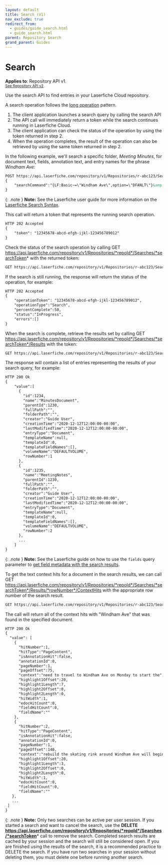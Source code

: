 ```yaml
---
layout: default
title: Search (V1)
nav_exclude: true
redirect_from:
  - guides/guide_search.html
  - guide_search.html
parent: Repository Search
grand_parent: Guides
---
```


<!--© 2024 Laserfiche.
See LICENSE-DOCUMENTATION and LICENSE-CODE in the project root for license information.-->

# Search
**Applies to**: Repository API v1.
<br/>
<sup>[See Repository API v2](../guide_search/).</sup>

Use the search API to find entries in your Laserfiche Cloud repository.

A search operation follows the [long operation](../../../getting-started/guide_long-operations-v1/) pattern.

1. The client application launches a search query by calling the search API
1. The API call will immediately return a token while the search continues running in Laserfiche Cloud.
1. The client application can check the status of the operation by using the token returned in step 2.
1. When the operation completes, the result of the operation can also be retrieved by using the same token returned in step 2.

In the following example, we'll search a specific folder, _Meeting Minutes_, for document text, fields, annotation text, and entry names for the phrase _Windham Ave_:

```xml
POST https://api.laserfiche.com/repository/v1/Repositories/r-abc123/Searches
{
    "searchCommand":"{LF:Basic~=\"Windham Ave\",option=\"DFANLT\"}&amp;({LF:LOOKIN=\"\\Meeting Minutes\"})"
}
```

{: .note }
**Note:** See the Laserfiche user guide for more information on the [Laserfiche Search Syntax](https://doc.laserfiche.com/laserfiche.documentation/11/userguide/en-us/Default.htm#../Subsystems/client_wa/Content/Search/Advanced/Basic_Search.htm).

This call will return a token that represents the running search operation.

```xml
HTTP 202 Accepted
{
    "token": "12345678-abcd-efgh-ijkl-123456789012"
}
```

Check the status of the search operation by calling GET https://api.laserfiche.com/repository/v1/Repositories/*repoId*/Searches/*searchToken* with the returned token:

```xml
GET https://api.laserfiche.com/repository/v1/Repositories/r-abc123/Searches/12345678-abcd-efgh-ijkl-123456789012
```

If the search is still running, the response will return the status of the operation, for example:

```xml
HTTP 202 Accepted
{
    "operationToken": "12345678-abcd-efgh-ijkl-123456789012",
    "operationType":"Search",
    "percentComplete":50,
    "status":"InProgress",
    "errors":[]
}
```

When the search is complete, retrieve the results set by calling GET https://api.laserfiche.com/repository/v1/Repositories/*repoId*/Searches/*searchToken*/Results with the token:

```xml
GET https://api.laserfiche.com/repository/v1/Repositories/r-abc123/Searches/12345678-abcd-efgh-ijkl-123456789012/Results
```

The response will contain a list of entries representing the results of your search query, for example:

```xml
HTTP 200 Ok
{
    "value":[
      {
        "id":1234,
        "name":"MinutesDocument",
        "parentId":1230,
        "fullPath":"",
        "folderPath":"",
        "creator":"Guide User",
        "creationTime":"2020-12-12T12:00:00-00:00",
        "lastModifiedTime":"2020-12-12T12:00:00-00:00",
        "entryType":"Document",
        "templateName":null,
        "templateId":0,
        "templateFieldNames":[],
        "volumeName":"DEFAULTVOLUME",
        "rowNumber":1
      },
      {
        "id":1235,
        "name":"MeetingNotes",
        "parentId":1230,
        "fullPath":"",
        "folderPath":"",
        "creator":"Guide User",
        "creationTime":"2020-12-12T12:00:00-00:00",
        "lastModifiedTime":"2020-12-12T12:00:00-00:00",
        "entryType":"Document",
        "templateName":null,
        "templateId":0,
        "templateFieldNames":[],
        "volumeName":"DEFAULTVOLUME",
        "rowNumber":2
      },
      ...
    ]
}
```

{: .note }
**Note:** See the Laserfiche guide on how to use the `fields` query parameter to [get field metadata with the search results](../../documents-and-folders/guide_get-folder-listing#retrieve-field-metadata-for-each-document).

To get the text context hits for a document in the search results, we can call GET https://api.laserfiche.com/repository/v1/Repositories/*repoId*/Searches/*searchToken*/Results/*rowNumber*/ContextHits with the appropriate row number of the search result.

```xml
GET https://api.laserfiche.com/repository/v1/Repositories/r-abc123/Searches/12345678-abcd-efgh-ijkl-123456789012/Results/18/ContextHits
```

The call will return all of the context hits with "Windham Ave" that was found in the specified document.

```xml
HTTP 200 Ok
{
  "value": [
    {
      "hitNumber":1,
      "hitType":"PageContent",
      "isAnnotationHit":false,
      "annotationId":0,
      "pageNumber":1,
      "pageOffset":75,
      "context":"need to travel to Windham Ave on Monday to start the",
      "highlight1Offset":20,
      "highlight1Length":7,
      "highlight2Offset":0,
      "highlight2Length":0,
      "hitWidth":1,
      "edocHitCount":0,
      "fieldHitCount":0,
      "fieldName":""
    },
    {
      "hitNumber":2,
      "hitType":"PageContent",
      "isAnnotationHit":false,
      "annotationId":0,
      "pageNumber":1,
      "pageOffset":140,
      "context":"rebuild the skating rink around Windham Ave will begin after construction",
      "highlight1Offset":20,
      "highlight1Length":3,
      "highlight2Offset":0,
      "highlight2Length":0,
      "hitWidth":1,
      "edocHitCount":0,
      "fieldHitCount":0,
      "fieldName":""
   },
   ...
 ]
}
```

{: .note }
**Note:** Only two searches can be active per user session. If you started a search and want to cancel the search, use the **DELETE https://api.laserfiche.com/repository/v1/Repositories/*repoId*/Searches/*searchToken*** call to remove the search. Completed search results are cached by your session and the search will still be considered open. If you are finished using the results of the search, it is a recommended practice to DELETE the search. If you have run two searches in your session without deleting them, you must delete one before running another search.
